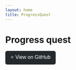 ```yaml
---
layout: home
title: ProgressQuest
---
```


# **Progress quest**

<a href="https://github.com/Horri-kalile/Progress_Quest" target="_blank">
  <button style="padding: 8px 16px; font-size: 16px; border: none; background-color: #24292e; color: white; border-radius: 6px; cursor: pointer;">
    ⭐ View on GitHub
  </button>
</a>

